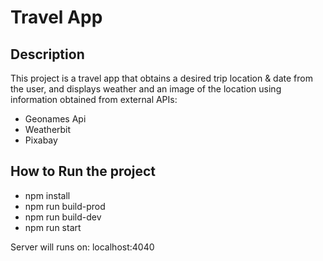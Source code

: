 # Travel App

## Description
This project is a travel app that obtains a desired trip location & date from the user, and displays weather and an image of the location using information obtained from external APIs:
- Geonames Api
- Weatherbit
- Pixabay
 

## How to Run the project
- npm install
- npm run build-prod
- npm run build-dev
- npm run start

Server will runs on: localhost:4040
